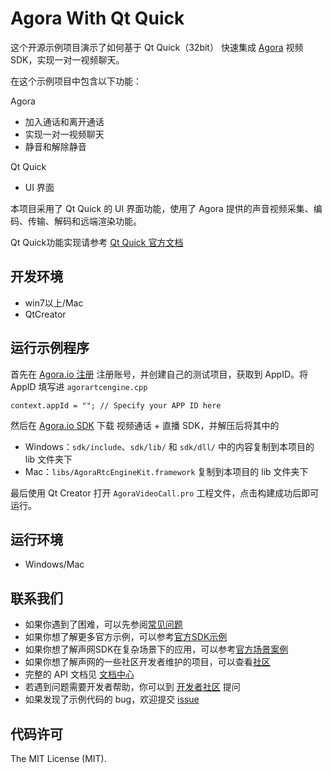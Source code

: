 # Agora With Qt Quick

这个开源示例项目演示了如何基于 Qt Quick（32bit） 快速集成 [Agora](www.agora.io) 视频 SDK，实现一对一视频聊天。

在这个示例项目中包含以下功能：

Agora 

- 加入通话和离开通话
- 实现一对一视频聊天
- 静音和解除静音

Qt Quick

- UI 界面

本项目采用了 Qt Quick 的 UI 界面功能，使用了 Agora 提供的声音视频采集、编码、传输、解码和远端渲染功能。

Qt Quick功能实现请参考 [Qt Quick 官方文档](https://doc.qt.io/qt-5/qtquick-index.html)


## 开发环境
* win7以上/Mac
* QtCreator


## 运行示例程序
首先在 [Agora.io 注册](https://dashboard.agora.io/cn/signup/) 注册账号，并创建自己的测试项目，获取到 AppID。将 AppID 填写进 `agorartcengine.cpp`


    context.appId = ""; // Specify your APP ID here

然后在 [Agora.io SDK](https://www.agora.io/cn/download/) 下载 视频通话 + 直播 SDK，并解压后将其中的

* Windows：`sdk/include`、`sdk/lib/` 和 `sdk/dll/` 中的内容复制到本项目的 lib 文件夹下
* Mac：`libs/AgoraRtcEngineKit.framework` 复制到本项目的 lib 文件夹下

最后使用 Qt Creator 打开 `AgoraVideoCall.pro` 工程文件，点击构建成功后即可运行。

## 运行环境
* Windows/Mac



## 联系我们

- 如果你遇到了困难，可以先参阅[常见问题](https://docs.agora.io/cn/faq)
- 如果你想了解更多官方示例，可以参考[官方SDK示例](https://github.com/AgoraIO)
- 如果你想了解声网SDK在复杂场景下的应用，可以参考[官方场景案例](https://github.com/AgoraIO-usecase)
- 如果你想了解声网的一些社区开发者维护的项目，可以查看[社区](https://github.com/AgoraIO-Community)
- 完整的 API 文档见 [文档中心](https://docs.agora.io/cn/)
- 若遇到问题需要开发者帮助，你可以到 [开发者社区](https://rtcdeveloper.com/) 提问
- 如果发现了示例代码的 bug，欢迎提交 [issue](https://github.com/AgoraIO/Agora-with-QT/issues)

## 代码许可

The MIT License (MIT).